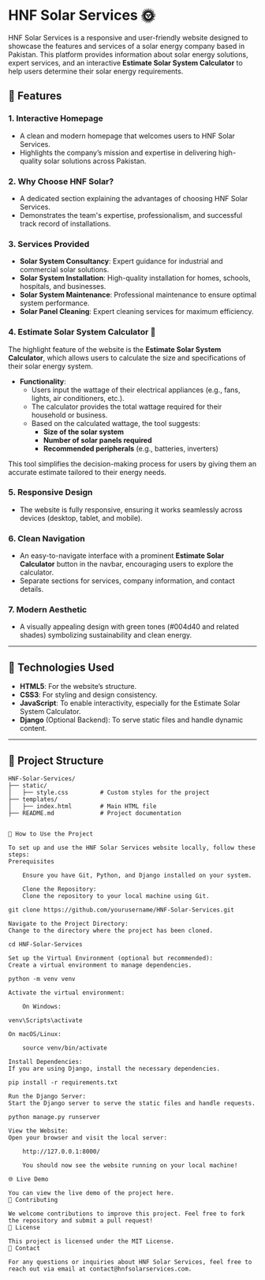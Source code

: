 # HNF Solar Services 🌞

HNF Solar Services is a responsive and user-friendly website designed to showcase the features and services of a solar energy company based in Pakistan. This platform provides information about solar energy solutions, expert services, and an interactive **Estimate Solar System Calculator** to help users determine their solar energy requirements.

## 🌟 Features

### 1. **Interactive Homepage**
- A clean and modern homepage that welcomes users to HNF Solar Services.
- Highlights the company’s mission and expertise in delivering high-quality solar solutions across Pakistan.

### 2. **Why Choose HNF Solar?**
- A dedicated section explaining the advantages of choosing HNF Solar Services.
- Demonstrates the team's expertise, professionalism, and successful track record of installations.

### 3. **Services Provided**
- **Solar System Consultancy**: Expert guidance for industrial and commercial solar solutions.
- **Solar System Installation**: High-quality installation for homes, schools, hospitals, and businesses.
- **Solar System Maintenance**: Professional maintenance to ensure optimal system performance.
- **Solar Panel Cleaning**: Expert cleaning services for maximum efficiency.

### 4. **Estimate Solar System Calculator** 🌟
The highlight feature of the website is the **Estimate Solar System Calculator**, which allows users to calculate the size and specifications of their solar energy system.
- **Functionality**:
  - Users input the wattage of their electrical appliances (e.g., fans, lights, air conditioners, etc.).
  - The calculator provides the total wattage required for their household or business.
  - Based on the calculated wattage, the tool suggests:
    - **Size of the solar system**
    - **Number of solar panels required**
    - **Recommended peripherals** (e.g., batteries, inverters)

This tool simplifies the decision-making process for users by giving them an accurate estimate tailored to their energy needs.

### 5. **Responsive Design**
- The website is fully responsive, ensuring it works seamlessly across devices (desktop, tablet, and mobile).

### 6. **Clean Navigation**
- An easy-to-navigate interface with a prominent **Estimate Solar Calculator** button in the navbar, encouraging users to explore the calculator.
- Separate sections for services, company information, and contact details.

### 7. **Modern Aesthetic**
- A visually appealing design with green tones (#004d40 and related shades) symbolizing sustainability and clean energy.

---

## 🚀 Technologies Used

- **HTML5**: For the website’s structure.
- **CSS3**: For styling and design consistency.
- **JavaScript**: To enable interactivity, especially for the Estimate Solar System Calculator.
- **Django** (Optional Backend): To serve static files and handle dynamic content.

---

## 📂 Project Structure

```plaintext
HNF-Solar-Services/
├── static/
│   ├── style.css         # Custom styles for the project
├── templates/
│   ├── index.html        # Main HTML file
├── README.md             # Project documentation


🔧 How to Use the Project

To set up and use the HNF Solar Services website locally, follow these steps:
Prerequisites

    Ensure you have Git, Python, and Django installed on your system.

    Clone the Repository:
    Clone the repository to your local machine using Git.

git clone https://github.com/yourusername/HNF-Solar-Services.git

Navigate to the Project Directory:
Change to the directory where the project has been cloned.

cd HNF-Solar-Services

Set up the Virtual Environment (optional but recommended):
Create a virtual environment to manage dependencies.

python -m venv venv

Activate the virtual environment:

    On Windows:

venv\Scripts\activate

On macOS/Linux:

    source venv/bin/activate

Install Dependencies:
If you are using Django, install the necessary dependencies.

pip install -r requirements.txt

Run the Django Server:
Start the Django server to serve the static files and handle requests.

python manage.py runserver

View the Website:
Open your browser and visit the local server:

    http://127.0.0.1:8000/

    You should now see the website running on your local machine!

🌐 Live Demo

You can view the live demo of the project here.
🤝 Contributing

We welcome contributions to improve this project. Feel free to fork the repository and submit a pull request!
📜 License

This project is licensed under the MIT License.
📧 Contact

For any questions or inquiries about HNF Solar Services, feel free to reach out via email at contact@hnfsolarservices.com.
